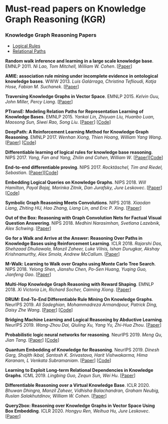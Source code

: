 # Must-read papers on Knowledge Graph Reasoning (KGR)


### Knowledge Graph Reasoning Papers
- [Logical Rules](./logical_rules/README.md)
- [Relational Paths](./relational_paths/README.md)


**Random walk inference and learning in a large scale knowledge base**. EMNLP 2011.
*Ni Lao, Tom Mitchell, William W. Cohen*.
[[Paper](https://aclanthology.info/pdf/D/D11/D11-1049.pdf)]

**AMIE: association rule mining under incomplete evidence in ontological knowledge bases**. WWW 2013.
*Luis Galárraga, Christina Teflioudi, Katja Hose, Fabian M. Suchanek*.
[[Paper](http://luisgalarraga.de/docs/amie.pdf)]

**Traversing Knowledge Graphs in Vector Space**. EMNLP 2015.
*Kelvin Guu, John Miller, Percy Liang*.
[[Paper](https://www.aclweb.org/anthology/D15-1038.pdf)]

**PTransE: Modeling Relation Paths for Representation Learning of Knowledge Bases**. EMNLP 2015.
*Yankai Lin, Zhiyuan Liu, Huanbo Luan, Maosong Sun, Siwei Rao, Song Liu*.
[[Paper](https://arxiv.org/pdf/1506.00379.pdf)] [[Code](https://github.com/thunlp/KB2E)]

**DeepPath: A Reinforcement Learning Method for Knowledge Graph Reasoning**. EMNLP 2017. 
*Wenhan Xiong, Thien Hoang, William Yang Wang*.
[[Paper](http://www.cs.ucsb.edu/~william/papers/DeepPath.pdf)] [[Code](https://github.com/xwhan/DeepPath)]

**Differentiable learning of logical rules for knowledge base reasoning**. NIPS 2017.
*Yang, Fan and Yang, Zhilin and Cohen, William W*. 
[[Paper](https://papers.nips.cc/paper/6826-differentiable-learning-of-logical-rules-for-knowledge-base-reasoning.pdf)][[Code](https://github.com/fanyangxyz/Neural-LP)]

**End-to-end differentiable proving**. NIPS 2017. 
*Rocktäschel, Tim and Riedel, Sebastian*. 
[[Paper](https://papers.nips.cc/paper/6969-end-to-end-differentiable-proving.pdf)][[Code](https://github.com/uclnlp/ntp)]

**Embedding Logical Queries on Knowledge Graphs**. NIPS 2018.
*Will Hamilton, Payal Bajaj, Marinka Zitnik, Dan Jurafsky, Jure Leskovec*.
[[Paper](https://papers.nips.cc/paper/7473-embedding-logical-queries-on-knowledge-graphs)] [[Code](https://github.com/williamleif/graphqembed)]


**Symbolic Graph Reasoning Meets Convolutions**. NIPS 2018. 
*Xiaodan Liang, Zhiting HU, Hao Zhang, Liang Lin, and Eric P. Xing*. 
[[Paper](http://papers.nips.cc/paper/7456-symbolic-graph-reasoning-meets-convolutions)]

**Out of the Box: Reasoning with Graph Convolution Nets for Factual Visual Question Answering**. NIPS 2018. 
*Medhini Narasimhan, Svetlana Lazebnik, Alex Schwing*. 
[[Paper](http://papers.nips.cc/paper/7531-out-of-the-box-reasoning-with-graph-convolution-nets-for-factual-visual-question-answering)] 

**Go for a Walk and Arrive at the Answer: Reasoning Over Paths in Knowledge Bases using Reinforcement Learning**. ICLR 2018.
*Rajarshi Das, Shehzaad Dhuliawala, Manzil Zaheer, Luke Vilnis, Ishan Durugkar, Akshay Krishnamurthy, Alex Smola, Andrew McCallum*.
[[Paper](https://arxiv.org/pdf/1711.05851.pdf)]

**M-Walk: Learning to Walk over Graphs using Monte Carlo Tree Search**. NIPS 2018.
*Yelong Shen, Jianshu Chen, Po-Sen Huang, Yuqing Guo, Jianfeng Gao*.
[[Paper](https://papers.nips.cc/paper/7912-m-walk-learning-to-walk-over-graphs-using-monte-carlo-tree-search.pdf)]

**Multi-Hop Knowledge Graph Reasoning with Reward Shaping**. EMNLP 2018.
*Xi Victoria Lin, Richard Socher, Caiming Xiong*.
[[Paper](https://www.aclweb.org/anthology/D18-1362/)]

**DRUM: End-To-End Differentiable Rule Mining On Knowledge Graphs**. NeurIPS 2019. 
*Ali Sadeghian, Mohammadreza Armandpour, Patrick Ding, Daisy Zhe Wang*. 
[[Paper](https://papers.nips.cc/paper/9669-drum-end-to-end-differentiable-rule-mining-on-knowledge-graphs.pdf)] [[Code](https://github.com/alisadeghian/DRUM)]

**Bridging Machine Learning and Logical Reasoning by Abductive Learning**. NeurIPS 2019. 
*Wang-Zhou Dai, Qiuling Xu, Yang Yu, Zhi-Hua Zhou*.
[[Paper](https://papers.nips.cc/paper/8548-bridging-machine-learning-and-logical-reasoning-by-abductive-learning)]

**Probabilistic logic neural networks for reasoning**. NeurIPS 2019. 
*Meng Qu, Jian Tang*.
[[Paper](https://papers.nips.cc/paper/8987-probabilistic-logic-neural-networks-for-reasoning.pdf)]
[[Code](https://github.com/DeepGraphLearning/pLogicNet)]

**Quantum Embedding of Knowledge for Reasoning**. NeurIPS 2019. 
*Dinesh Garg, Shajith Ikbal, Santosh K. Srivastava, Harit Vishwakarma, Hima Karanam, L Venkata Subramaniam*.
[[Paper](http://papers.nips.cc/paper/8797-quantum-embedding-of-knowledge-for-reasoning.pdf)]
[[Code](https://github.com/IBM/e2r)]

**Learning to Exploit Long-term Relational Dependencies in Knowledge Graphs**. ICML 2019.
*Lingbing Guo, Zequn Sun, Wei Hu*.
[[Paper](http://proceedings.mlr.press/v97/guo19c/guo19c.pdf)]

**Differentiable Reasoning over a Virtual Knowledge Base**. ICLR 2020.
*Bhuwan Dhingra, Manzil Zaheer, Vidhisha Balachandran, Graham Neubig, Ruslan Salakhutdinov, William W. Cohen*. 
[[Paper](https://openreview.net/pdf?id=SJxstlHFPH)]

**Query2box: Reasoning over Knowledge Graphs in Vector Space Using Box Embedding**. ICLR 2020.
*Hongyu Ren, Weihua Hu, Jure Leskovec*.
[[Paper](https://openreview.net/pdf?id=BJgr4kSFDS)]
